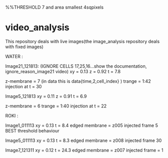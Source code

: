 %%THRESHOLD 7 and area smallest 4sqpixels

video_analysis
==============

This repository deals with live images(the image_analysis repository deals with fixed images)

WATER : 

Image21_121813: (IGNORE CELLS 17,25,16...show the documentation, ignore_reason_image21 video)
xy = 0.13
z = 0.92
t = 7.8

z-membrane = 7 (in data this is data{time,2,cell_index} ) 
trange = 1:42
injection at t = 30

Image5_121813
xy = 0.11
z = 0.91
t = 6.9

z-membrane = 6
trange = 1:40
injection at t = 22


ROKI : 

Image1_011113
xy = 0.13
t = 8.4
edged membrane = z005
injected frame 5
BEST threshold behaviour 


Image5_011113
xy = 0.13
t = 8.3
edged membrane = z008
injected frame 30

Image7_121311
xy = 0.12
t = 24.3
edged membrane = z007
injected frame = 1